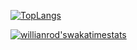 [![TopLangs](https://github-readme-stats.vercel.app/api/top-langs/?username=manatsawi-dev&layout=compact)](https://github.com/anuraghazra/github-readme-stats)

[![willianrod'swakatimestats](https://github-readme-stats.vercel.app/api/wakatime?username=manatsawi-dev&layout=compat)](https://github.com/anuraghazra/github-readme-stats)

